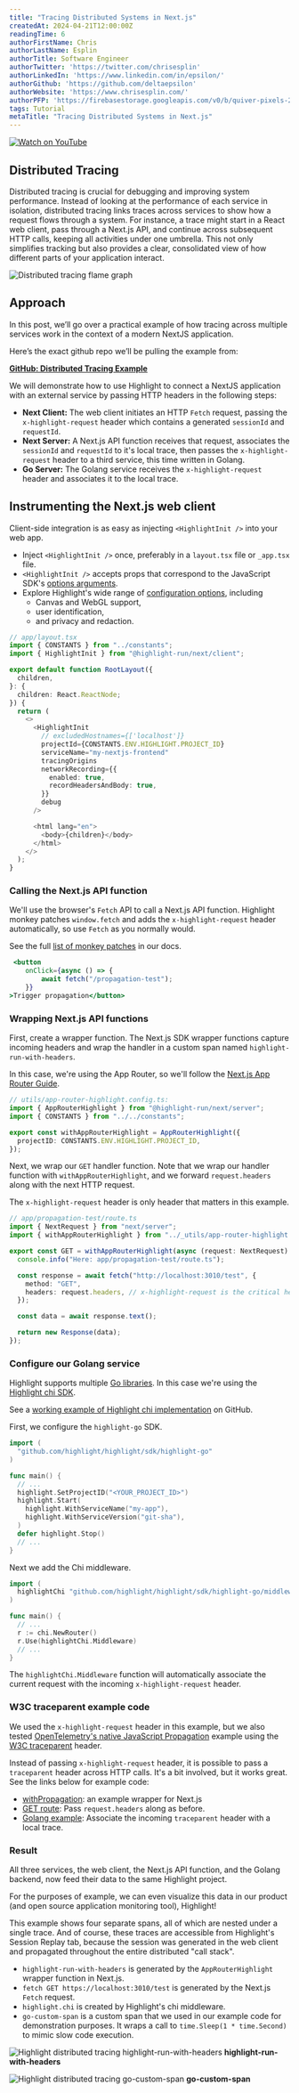 ```yaml
---
title: "Tracing Distributed Systems in Next.js"
createdAt: 2024-04-21T12:00:00Z
readingTime: 6
authorFirstName: Chris
authorLastName: Esplin
authorTitle: Software Engineer
authorTwitter: 'https://twitter.com/chrisesplin'
authorLinkedIn: 'https://www.linkedin.com/in/epsilon/'
authorGithub: 'https://github.com/deltaepsilon'
authorWebsite: 'https://www.chrisesplin.com/'
authorPFP: 'https://firebasestorage.googleapis.com/v0/b/quiver-pixels-2020.appspot.com/o/F1EQ3eaBqkbEKEHBigolXIlmdut2%2F1408a808-60a6-4102-b636-08ab24041503.jpeg?alt=media&token=5f0ed5d8-c192-4aa3-a75b-3eb6cac9a552'
tags: Tutorial
metaTitle: "Tracing Distributed Systems in Next.js"
---
```



[![Watch on YouTube](/images/blog/tracing-distributed-systems-in-nextjs/distributed-tracing-livestream-16x9-play.png)](https://youtube.com/live/z9g-eOPwndk)

## Distributed Tracing

Distributed tracing is crucial for debugging and improving system performance. Instead of looking at the performance of each service in isolation, distributed tracing links traces across services to show how a request flows through a system. For instance, a trace might start in a React web client, pass through a Next.js API, and continue across subsequent HTTP calls, keeping all activities under one umbrella. This not only simplifies tracking but also provides a clear, consolidated view of how different parts of your application interact.

![Distributed tracing flame graph](/images/blog/tracing-distributed-systems-in-nextjs/trace-screenshot-with-callouts.png)

## Approach

In this post, we’ll go over a practical example of how tracing across multiple services work in the context of a modern NextJS application.

Here’s the exact github repo we’ll be pulling the example from:

**[GitHub: Distributed Tracing Example](https://github.com/highlight/distributed-tracing-example)**

We will demonstrate how to use Highlight to connect a NextJS application with an external service by passing HTTP headers in the following steps:


- **Next Client:** The web client initiates an HTTP `Fetch` request, passing the `x-highlight-request` header which contains a generated `sessionId` and `requestId`.
- **Next Server:** A Next.js API function receives that request, associates the `sessionId` and `requestId` to it's local trace, then passes the `x-highlight-request` header to a third service, this time written in Golang.
- **Go Server:** The Golang service receives the `x-highlight-request` header and associates it to the local trace.

## Instrumenting the Next.js web client

Client-side integration is as easy as injecting `<HighlightInit />` into your web app. 

- Inject `<HighlightInit />` once, preferably in a `layout.tsx` file or `_app.tsx` file.
- `<HighlightInit />` accepts props that correspond to the JavaScript SDK's [options arguments](https://www.highlight.io/docs/sdk/client#Hinit).
- Explore Highlight's wide range of [configuration options](https://www.highlight.io/docs/getting-started/client-sdk/replay-configuration/overview), including 
    - Canvas and WebGL support, 
    - user identification,
    - and privacy and redaction.

```typescript
// app/layout.tsx
import { CONSTANTS } from "../constants";
import { HighlightInit } from "@highlight-run/next/client";

export default function RootLayout({
  children,
}: {
  children: React.ReactNode;
}) {
  return (
    <>
      <HighlightInit
        // excludedHostnames={['localhost']}
        projectId={CONSTANTS.ENV.HIGHLIGHT.PROJECT_ID}
        serviceName="my-nextjs-frontend"
        tracingOrigins
        networkRecording={{
          enabled: true,
          recordHeadersAndBody: true,
        }}
        debug
      />

      <html lang="en">
        <body>{children}</body>
      </html>
    </>
  );
}
```

### Calling the Next.js API function

We'll use the browser's `Fetch` API to call a Next.js API function. Highlight monkey patches `window.fetch` and adds the `x-highlight-request` header automatically, so use `Fetch` as you normally would.

See the full [list of monkey patches](https://www.highlight.io/docs/getting-started/client-sdk/replay-configuration/monkey-patches) in our docs.

```jsx
 <button
    onClick={async () => {
        await fetch("/propagation-test");       
    }}
>Trigger propagation</button>
```

### Wrapping Next.js API functions

First, create a wrapper function. The Next.js SDK wrapper functions capture incoming headers and wrap the handler in a custom span named `highlight-run-with-headers`.

In this case, we're using the App Router, so we'll follow the [Next.js App Router Guide](https://www.highlight.io/docs/getting-started/fullstack-frameworks/next-js/app-router).

```typescript
// utils/app-router-highlight.config.ts:
import { AppRouterHighlight } from "@highlight-run/next/server";
import { CONSTANTS } from "../../constants";

export const withAppRouterHighlight = AppRouterHighlight({
  projectID: CONSTANTS.ENV.HIGHLIGHT.PROJECT_ID,
});
```

Next, we wrap our `GET` handler function. Note that we wrap our handler function with `withAppRouterHighlight`, and we forward `request.headers` along with the next HTTP request.

The `x-highlight-request` header is only header that matters in this example.

```typescript
// app/propagation-test/route.ts
import { NextRequest } from "next/server";
import { withAppRouterHighlight } from "../_utils/app-router-highlight.config";

export const GET = withAppRouterHighlight(async (request: NextRequest) => {
  console.info("Here: app/propagation-test/route.ts");

  const response = await fetch("http://localhost:3010/test", {
    method: "GET",
    headers: request.headers, // x-highlight-request is the critical header
  });

  const data = await response.text();

  return new Response(data);
});
```

### Configure our Golang service

Highlight supports multiple [Go libraries](https://www.highlight.io/docs/getting-started/backend-sdk/go/overview). In this case we're using the [Highlight chi SDK](https://www.highlight.io/docs/getting-started/backend-sdk/go/chi).

See a [working example of Highlight chi implementation](https://github.com/highlight/distributed-tracing-example/blob/main/service/main.go) on GitHub.

First, we configure the `highlight-go` SDK.


```go
import (
  "github.com/highlight/highlight/sdk/highlight-go"
)

func main() {
  // ...
  highlight.SetProjectID("<YOUR_PROJECT_ID>")
  highlight.Start(
	highlight.WithServiceName("my-app"),
	highlight.WithServiceVersion("git-sha"),
  )
  defer highlight.Stop()
  // ...
}
```

Next we add the Chi middleware.

```go
import (
  highlightChi "github.com/highlight/highlight/sdk/highlight-go/middleware/chi"
)

func main() {
  // ...
  r := chi.NewRouter()
  r.Use(highlightChi.Middleware)
  // ...
}
```

The `highlightChi.Middleware` function will automatically associate the current request with the incoming `x-highlight-request` header.

### W3C traceparent example code

We used the `x-highlight-request` header in this example, but we also tested [OpenTelemetry's native JavaScript Propagation](https://opentelemetry.io/docs/languages/js/propagation/) example using the [W3C traceparent](https://www.w3.org/TR/trace-context/#traceparent-header) header.

Instead of passing `x-highlight-request` header, it is possible to pass a `traceparent` header across HTTP calls. It's a bit involved, but it works great. See the links below for example code:

- [withPropagation](https://github.com/highlight/highlight/blob/e18566beeab5960f14e9e374e148cfef52f5630c/e2e/nextjs/src/app/_utils/app-router-highlight.config.ts#L23): an example wrapper for Next.js
- [GET route](https://github.com/highlight/highlight/blob/e18566beeab5960f14e9e374e148cfef52f5630c/e2e/nextjs/src/app/api/app-router-trace/route.ts#L22): Pass `request.headers` along as before.
- [Golang example](https://github.com/highlight/highlight/blob/e18566beeab5960f14e9e374e148cfef52f5630c/e2e/nextjs/go-service/main.go#L74): Associate the incoming `traceparent` header with a local trace.

### Result

All three services, the web client, the Next.js API function, and the Golang backend, now feed their data to the same Highlight project.

For the purposes of example, we can even visualize this data in our product (and open source application monitoring tool), Highlight! 

This example shows four separate spans, all of which are nested under a single trace. And of course, these traces are accessible from Highlight's Session Replay tab, because the session was generated in the web client and propagated throughout the entire distributed "call stack".

- `highlight-run-with-headers` is generated by the `AppRouterHighlight` wrapper function in Next.js.
- `fetch GET https://localhost:3010/test` is generated by the Next.js `Fetch` request.
- `highlight.chi` is created by Highlight's chi middleware.
- `go-custom-span` is a custom span that we used in our example code for demonstration purposes. It wraps a call to `time.Sleep(1 * time.Second)` to mimic slow code execution.

![Highlight distributed tracing highlight-run-with-headers](/images/blog/tracing-distributed-systems-in-nextjs/highlight-run-with-headers.png)
**highlight-run-with-headers**

![Highlight distributed tracing go-custom-span](/images/blog/tracing-distributed-systems-in-nextjs/go-custom-span.png)
**go-custom-span**
